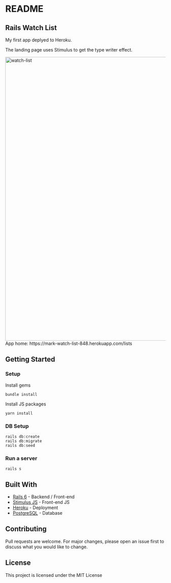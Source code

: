 # README

## Rails Watch List

My first app deplyed to Heroku.

The landing page uses Stimulus to get the type writer effect.

<img width="890" alt="watch-list" src="https://user-images.githubusercontent.com/92862939/189061324-43c03e49-4d9e-451b-b22b-091c2354f0a7.png">

<br>
App home: https://mark-watch-list-848.herokuapp.com/lists
   
## Getting Started
### Setup

Install gems
```
bundle install
```
Install JS packages
```
yarn install
```

### DB Setup
```
rails db:create
rails db:migrate
rails db:seed
```

### Run a server
```
rails s
```

## Built With
- [Rails 6](https://guides.rubyonrails.org/) - Backend / Front-end
- [Stimulus JS](https://stimulus.hotwired.dev/) - Front-end JS
- [Heroku](https://heroku.com/) - Deployment
- [PostgreSQL](https://www.postgresql.org/) - Database

## Contributing
Pull requests are welcome. For major changes, please open an issue first to discuss what you would like to change.

## License
This project is licensed under the MIT License
